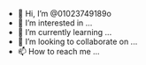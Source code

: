 - 👋 Hi, I’m @01023749189o
- 👀 I’m interested in ...
- 🌱 I’m currently learning ...
- 💞️ I’m looking to collaborate on ...
- 📫 How to reach me ...

<!---
01023749189o/01023749189o is a ✨ special ✨ repository because its `README.md` (this file) appears on your GitHub profile.
You can click the Preview link to take a look at your changes.
--->
